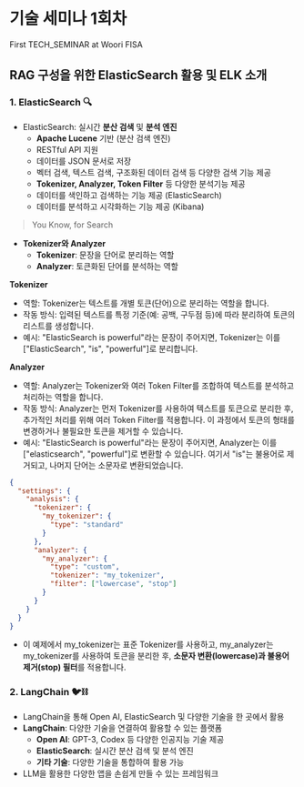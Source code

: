 # 기술 세미나 1회차
First TECH_SEMINAR at Woori FISA 

## RAG 구성을 위한 ElasticSearch 활용 및 ELK 소개

### 1. ElasticSearch 🔍
- ElasticSearch: 실시간 **분산 검색** 및 **분석 엔진**
  - **Apache Lucene** 기반 (분산 검색 엔진)
  - RESTful API 지원
  - 데이터를 JSON 문서로 저장
  - 벡터 검색, 텍스트 검색, 구조화된 데이터 검색 등 다양한 검색 기능 제공
  - **Tokenizer, Analyzer, Token Filter** 등 다양한 분석기능 제공
  - 데이터를 색인하고 검색하는 기능 제공 (ElasticSearch)
  - 데이터를 분석하고 시각화하는 기능 제공 (Kibana)

> You Know, for Search

- **Tokenizer와 Analyzer**
  - **Tokenizer**: 문장을 단어로 분리하는 역할
  - **Analyzer**: 토큰화된 단어를 분석하는 역할

**Tokenizer**
- 역할: Tokenizer는 텍스트를 개별 토큰(단어)으로 분리하는 역할을 합니다.
- 작동 방식: 입력된 텍스트를 특정 기준(예: 공백, 구두점 등)에 따라 분리하여 토큰의 리스트를 생성합니다.
- 예시: "ElasticSearch is powerful"라는 문장이 주어지면, Tokenizer는 이를 ["ElasticSearch", "is", "powerful"]로 분리합니다.

**Analyzer**
- 역할: Analyzer는 Tokenizer와 여러 Token Filter를 조합하여 텍스트를 분석하고 처리하는 역할을 합니다.
- 작동 방식: Analyzer는 먼저 Tokenizer를 사용하여 텍스트를 토큰으로 분리한 후, 추가적인 처리를 위해 여러 Token Filter를 적용합니다. 이 과정에서 토큰의 형태를 변경하거나 불필요한 토큰을 제거할 수 있습니다.
- 예시: "ElasticSearch is powerful"라는 문장이 주어지면, Analyzer는 이를 ["elasticsearch", "powerful"]로 변환할 수 있습니다. 여기서 "is"는 불용어로 제거되고, 나머지 단어는 소문자로 변환되었습니다.

```json
{
  "settings": {
    "analysis": {
      "tokenizer": {
        "my_tokenizer": {
          "type": "standard"
        }
      },
      "analyzer": {
        "my_analyzer": {
          "type": "custom",
          "tokenizer": "my_tokenizer",
          "filter": ["lowercase", "stop"]
        }
      }
    }
  }
}
```

- 이 예제에서 my_tokenizer는 표준 Tokenizer를 사용하고, my_analyzer는 my_tokenizer를 사용하여 토큰을 분리한 후, **소문자 변환(lowercase)과 불용어 제거(stop) 필터**를 적용합니다.

### 2. LangChain 🐦‍⛓️
- LangChain을 통해 Open AI, ElasticSearch 및 다양한 기술을 한 곳에서 활용
- **LangChain**: 다양한 기술을 연결하여 활용할 수 있는 플랫폼
  - **Open AI**: GPT-3, Codex 등 다양한 인공지능 기술 제공
  - **ElasticSearch**: 실시간 분산 검색 및 분석 엔진
  - **기타 기술**: 다양한 기술을 통합하여 활용 가능
- LLM을 활용한 다양한 앱을 손쉽게 만들 수 있는 프레임워크
